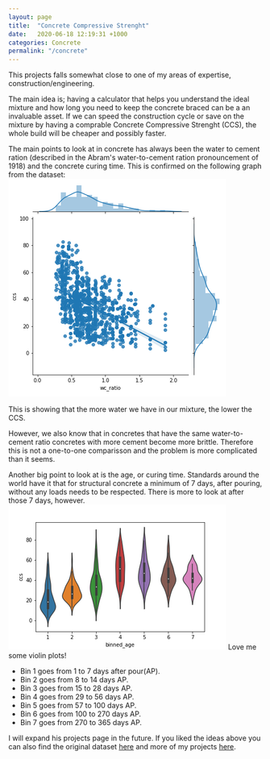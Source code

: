 ```yaml
---
layout: page
title:  "Concrete Compressive Strenght"
date:   2020-06-18 12:19:31 +1000
categories: Concrete
permalink: "/concrete"
---
```


This projects falls somewhat close to one of my areas of expertise, construction/engineering.

The main idea is; having a calculator that helps you understand the ideal mixture and how long you need to keep the concrete braced can be a an invaluable asset. If we can speed the construction cycle or save on the mixture by having a comprable Concrete Compressive Strenght (CCS), the whole build will be cheaper and possibly faster.

The main points to look at in concrete has always been the water to cement ration (described in the Abram's water-to-cement ration pronouncement of 1918) and the concrete curing time. This is confirmed on the following graph from the dataset:
![water-tocement-ratio](./assets/concrete/water_cement_ratio.png)

This is showing that the more water we have in our mixture, the lower the CCS.

However, we also know that in concretes that have the same water-to-cement ratio concretes with more cement become more brittle. Therefore this is not a one-to-one comparisson and the problem is more complicated than it seems.

Another big point to look at is the age, or curing time. Standards around the world have it that for structural concrete a minimum of 7 days, after pouring, without any loads needs to be respected. There is more to look at after those 7 days, however.
![age violin plot](./assets/concrete/age_violin.png)
Love me some violin plots!
- Bin 1 goes from 1 to 7 days after pour(AP). 
- Bin 2 goes from 8 to 14 days AP.
- Bin 3 goes from 15 to 28 days AP.
- Bin 4 goes from 29 to 56 days AP.
- Bin 5 goes from 57 to 100 days AP.
- Bin 6 goes from 100 to 270 days AP.
- Bin 7 goes from 270 to 365 days AP.


I will expand his projects page in the future. If you liked the ideas above you can also find the original dataset [here](https://www.kaggle.com/maajdl/yeh-concret-data) and more of my projects [here](/projects).